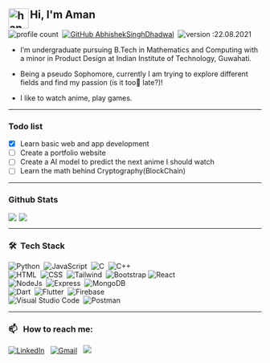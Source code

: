 ## <img alt="handwavegif" src="https://user-images.githubusercontent.com/39513876/112366216-8cfe7400-8cfe-11eb-8116-7d3dbae20e97.gif" width='40' align="left"/>  Hi, I'm Aman 


![profile count](https://shields-io-visitor-counter.herokuapp.com/badge?page=akr-25.akr-25&label=Profile%20Views&labelColor=555555&logo=GitHub&logoColor=FFFFFF&color=1D70B8&style=for-the-badge)&nbsp; [![GitHub AbhishekSinghDhadwal](https://img.shields.io/github/followers/akr-25?label=follow&style=for-the-badge)](https://github.com/akr-25)&nbsp; ![version :22.08.2021](https://img.shields.io/badge/version-22.08.2021-informational?style=for-the-badge) &nbsp;


- I’m undergraduate pursuing B.Tech in Mathematics and Computing with a minor in Product Design at Indian Institute of Technology, Guwahati.  

- Being a pseudo Sophomore, currently I am trying to explore different fields and find my passion (is it too👀 late?)! 

- I like to watch anime, play games.

------------------------------------------------------------

### Todo list
- [x] Learn basic web and app development 
- [ ] Create a portfolio website 
- [ ] Create a AI model to predict the next anime I should watch
- [ ] Learn the math behind Cryptography(BlockChain)

-------------------------------------------------------------

### Github Stats
<div style="display:flex; align-items:start;" align="center">
<img src="https://github-readme-stats.vercel.app/api?username=akr-25&show_icons=true&hide_border=true&&count_private=true&include_all_commits=true"/>
<img style="margin-left: 5px" src="https://github-readme-stats.vercel.app/api/top-langs/?username=akr-25">
</div>

---

### 🛠 &nbsp;Tech Stack

![Python](https://img.shields.io/badge/-Python-05122A?style=flat&logo=python)&nbsp; ![JavaScript](https://img.shields.io/badge/-JavaScript-05122A?style=flat&logo=javascript)&nbsp; ![C](https://img.shields.io/badge/-C-05122A?style=flat&logo=C&logoColor=A8B9CC)&nbsp; ![C++](https://img.shields.io/badge/-C++-05122A?style=flat&logo=C%2B%2B&logoColor=00599C)&nbsp;   
![HTML](https://img.shields.io/badge/-HTML-05122A?style=flat&logo=HTML5)&nbsp; ![CSS](https://img.shields.io/badge/-CSS-05122A?style=flat&logo=CSS3&logoColor=1572B6)&nbsp; ![Tailwind](https://img.shields.io/badge/-Tailwind-05122A?style=flat&logo=tailwindcss&logoColor)&nbsp; ![Bootstrap](https://img.shields.io/badge/-Bootstrap-05122A?style=flat&logo=bootstrap&logoColor=563D7C)&nbsp;![React](https://img.shields.io/badge/-React-05122A?style=flat&logo=react)&nbsp;   
![NodeJs](https://img.shields.io/badge/-NodeJs-05122A?style=flat&logo=node.js)&nbsp; ![Express](https://img.shields.io/badge/-Express-05122A?style=flat&logo=express)&nbsp; ![MongoDB](https://img.shields.io/badge/-MongoDB-05122A?style=flat&logo=MongoDB)&nbsp;    
![Dart](https://img.shields.io/badge/-Dart-05122A?style=flat&logo=Dart&logoColor=cyan)&nbsp; ![Flutter](https://img.shields.io/badge/-Flutter-05122A?style=flat&logo=flutter&logoColor=blue)&nbsp; ![Firebase](https://img.shields.io/badge/-Firebase-05122A?style=flat&logo=Firebase)&nbsp;    
![Visual Studio Code](https://img.shields.io/badge/-Visual%20Studio%20Code-05122A?style=flat&logo=visual-studio-code&logoColor=007ACC)&nbsp; ![Postman](https://img.shields.io/badge/-Postman-05122A?style=flat&logo=Postman)&nbsp;     

---

### 📫 &nbsp; How to reach me:


<a href="https://www.linkedin.com/in/akr25/"><img alt="LinkedIn" src="https://img.shields.io/badge/linkedin%20-%230077B5.svg?&style=for-the-badge&logo=linkedin&logoColor=white"/></a> &nbsp;
<a href="mailto:aman.26262@gmail.com"><img alt="Gmail" src="https://img.shields.io/badge/Gmail-D14836?style=for-the-badge&logo=gmail&logoColor=white" /></a> &nbsp;
<a href="https://instagram.com/aman652"><img src="https://img.shields.io/badge/-@aman652_-E4405F?style=for-the-badge&logo=Instagram&logoColor=white"/></a> &nbsp;
